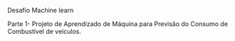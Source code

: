 Desafio Machine learn


Parte 1- Projeto de Aprendizado de Máquina para Previsão do Consumo de Combustível de veículos.
